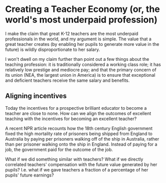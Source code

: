 Creating a Teacher Economy (or, the world's most underpaid profession)
======================================================================

I make the claim that great K-12 teachers are the most underpaid professionals
in the world, and my argument is simple. The value that a great teacher creates
(by enabling her pupils to generate more value in the future) is wildly
disproportionate to her salary.

I won't dwell on my claim further than point out a few things about the teaching
profession: it is traditionally considered a working class role; it has relatively
low prestige and mediocre pay; and that the primary concern of its union (NEA,
the largest union in America) is to ensure that exceptional and deficient teachers
receive the same salary and benefits.

Aligning incentives
-------------------

Today the incentives for a prospective brilliant educator to become a teacher are
close to none. How can we align the outcomes of excellent teaching with the
incentives for becoming an excellent teacher?

A recent NPR article recounts how the 18th century English government fixed the
high mortality rate of prisoners being shipped from England to Australia by
paying per prisoners walking off of the ship in Australia, rather than per
prisoner walking onto the ship in England. Instead of paying for a job, the
government paid for the outcome of the job.

What if we did something similar with teachers? What if we directly correlated
teachers' compensation with the future value generated by her pupils? I.e. what
if we gave teachers a fraction of a percentage of her pupils' future earnings?
